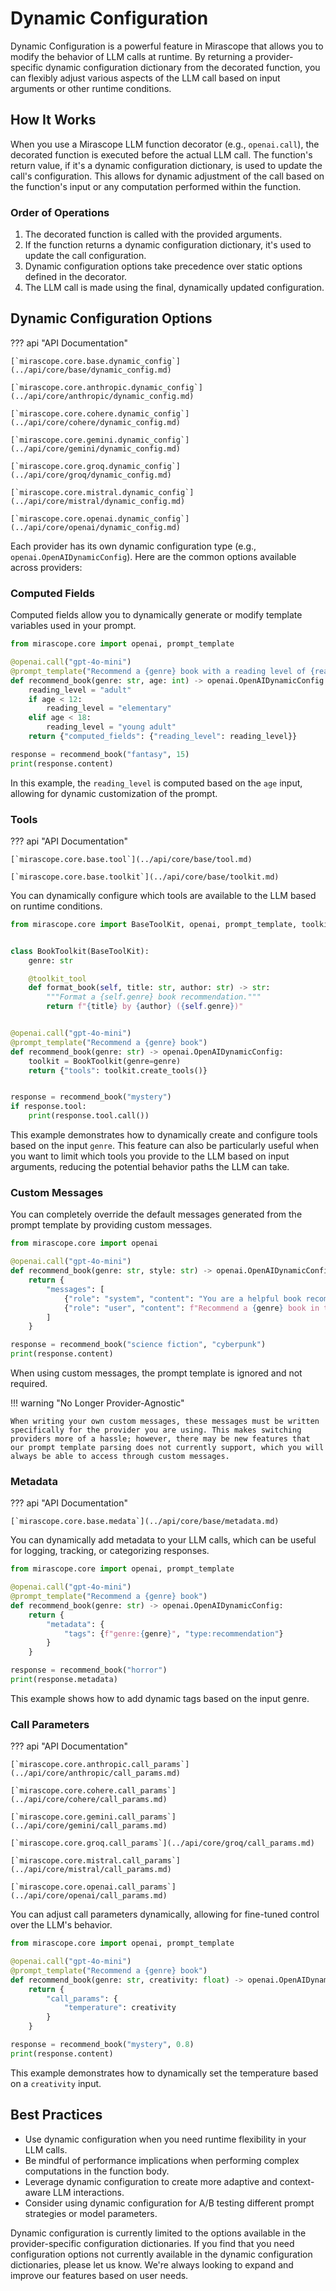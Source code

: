 # Dynamic Configuration

Dynamic Configuration is a powerful feature in Mirascope that allows you to modify the behavior of LLM calls at runtime. By returning a provider-specific dynamic configuration dictionary from the decorated function, you can flexibly adjust various aspects of the LLM call based on input arguments or other runtime conditions.

## How It Works

When you use a Mirascope LLM function decorator (e.g., `openai.call`), the decorated function is executed before the actual LLM call. The function's return value, if it's a dynamic configuration dictionary, is used to update the call's configuration. This allows for dynamic adjustment of the call based on the function's input or any computation performed within the function.

### Order of Operations

1. The decorated function is called with the provided arguments.
2. If the function returns a dynamic configuration dictionary, it's used to update the call configuration.
3. Dynamic configuration options take precedence over static options defined in the decorator.
4. The LLM call is made using the final, dynamically updated configuration.

## Dynamic Configuration Options

??? api "API Documentation"

    [`mirascope.core.base.dynamic_config`](../api/core/base/dynamic_config.md)

    [`mirascope.core.anthropic.dynamic_config`](../api/core/anthropic/dynamic_config.md)
    
    [`mirascope.core.cohere.dynamic_config`](../api/core/cohere/dynamic_config.md)
    
    [`mirascope.core.gemini.dynamic_config`](../api/core/gemini/dynamic_config.md)
    
    [`mirascope.core.groq.dynamic_config`](../api/core/groq/dynamic_config.md)
    
    [`mirascope.core.mistral.dynamic_config`](../api/core/mistral/dynamic_config.md)
    
    [`mirascope.core.openai.dynamic_config`](../api/core/openai/dynamic_config.md)

Each provider has its own dynamic configuration type (e.g., `openai.OpenAIDynamicConfig`). Here are the common options available across providers:

### Computed Fields

Computed fields allow you to dynamically generate or modify template variables used in your prompt.

```python
from mirascope.core import openai, prompt_template

@openai.call("gpt-4o-mini")
@prompt_template("Recommend a {genre} book with a reading level of {reading_level}")
def recommend_book(genre: str, age: int) -> openai.OpenAIDynamicConfig:
    reading_level = "adult"
    if age < 12:
        reading_level = "elementary"
    elif age < 18:
        reading_level = "young adult"
    return {"computed_fields": {"reading_level": reading_level}}

response = recommend_book("fantasy", 15)
print(response.content)
```

In this example, the `reading_level` is computed based on the `age` input, allowing for dynamic customization of the prompt.

### Tools

??? api "API Documentation"

    [`mirascope.core.base.tool`](../api/core/base/tool.md)

    [`mirascope.core.base.toolkit`](../api/core/base/toolkit.md)

You can dynamically configure which tools are available to the LLM based on runtime conditions.

```python
from mirascope.core import BaseToolKit, openai, prompt_template, toolkit_tool


class BookToolkit(BaseToolKit):
    genre: str

    @toolkit_tool
    def format_book(self, title: str, author: str) -> str:
        """Format a {self.genre} book recommendation."""
        return f"{title} by {author} ({self.genre})"


@openai.call("gpt-4o-mini")
@prompt_template("Recommend a {genre} book")
def recommend_book(genre: str) -> openai.OpenAIDynamicConfig:
    toolkit = BookToolkit(genre=genre)
    return {"tools": toolkit.create_tools()}


response = recommend_book("mystery")
if response.tool:
    print(response.tool.call())
```

This example demonstrates how to dynamically create and configure tools based on the input `genre`. This feature can also be particularly useful when you want to limit which tools you provide to the LLM based on input arguments, reducing the potential behavior paths the LLM can take.

### Custom Messages

You can completely override the default messages generated from the prompt template by providing custom messages.

```python
from mirascope.core import openai

@openai.call("gpt-4o-mini")
def recommend_book(genre: str, style: str) -> openai.OpenAIDynamicConfig:
    return {
        "messages": [
            {"role": "system", "content": "You are a helpful book recommender."},
            {"role": "user", "content": f"Recommend a {genre} book in the style of {style}."},
        ]
    }

response = recommend_book("science fiction", "cyberpunk")
print(response.content)
```

When using custom messages, the prompt template is ignored and not required.

!!! warning "No Longer Provider-Agnostic"

    When writing your own custom messages, these messages must be written specifically for the provider you are using. This makes switching providers more of a hassle; however, there may be new features that our prompt template parsing does not currently support, which you will always be able to access through custom messages.

### Metadata

??? api "API Documentation"

    [`mirascope.core.base.medata`](../api/core/base/metadata.md)

You can dynamically add metadata to your LLM calls, which can be useful for logging, tracking, or categorizing responses.

```python
from mirascope.core import openai, prompt_template

@openai.call("gpt-4o-mini")
@prompt_template("Recommend a {genre} book")
def recommend_book(genre: str) -> openai.OpenAIDynamicConfig:
    return {
        "metadata": {
            "tags": {f"genre:{genre}", "type:recommendation"}
        }
    }

response = recommend_book("horror")
print(response.metadata)
```

This example shows how to add dynamic tags based on the input genre.

### Call Parameters

??? api "API Documentation"

    [`mirascope.core.anthropic.call_params`](../api/core/anthropic/call_params.md)

    [`mirascope.core.cohere.call_params`](../api/core/cohere/call_params.md)

    [`mirascope.core.gemini.call_params`](../api/core/gemini/call_params.md)

    [`mirascope.core.groq.call_params`](../api/core/groq/call_params.md)

    [`mirascope.core.mistral.call_params`](../api/core/mistral/call_params.md)

    [`mirascope.core.openai.call_params`](../api/core/openai/call_params.md)

You can adjust call parameters dynamically, allowing for fine-tuned control over the LLM's behavior.

```python
from mirascope.core import openai, prompt_template

@openai.call("gpt-4o-mini")
@prompt_template("Recommend a {genre} book")
def recommend_book(genre: str, creativity: float) -> openai.OpenAIDynamicConfig:
    return {
        "call_params": {
            "temperature": creativity
        }
    }

response = recommend_book("mystery", 0.8)
print(response.content)
```

This example demonstrates how to dynamically set the temperature based on a `creativity` input.

## Best Practices

- Use dynamic configuration when you need runtime flexibility in your LLM calls.
- Be mindful of performance implications when performing complex computations in the function body.
- Leverage dynamic configuration to create more adaptive and context-aware LLM interactions.
- Consider using dynamic configuration for A/B testing different prompt strategies or model parameters.

Dynamic configuration is currently limited to the options available in the provider-specific configuration dictionaries. If you find that you need configuration options not currently available in the dynamic configuration dictionaries, please let us know. We're always looking to expand and improve our features based on user needs.

